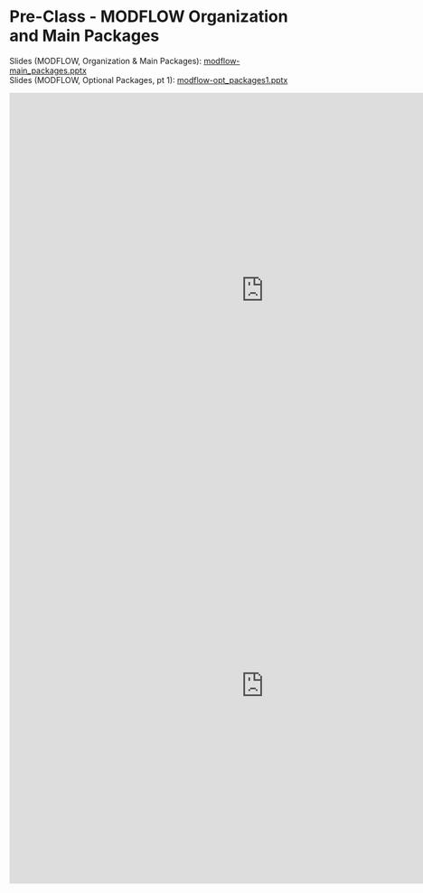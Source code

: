 # Pre-Class - MODFLOW Organization and Main Packages



Slides (MODFLOW, Organization & Main Packages): [modflow-main_packages.pptx](modflow-main_packages.pptx) <br>
Slides (MODFLOW, Optional Packages, pt 1): [modflow-opt_packages1.pptx](modflow-opt_packages1.pptx)

<iframe width="900" height="700" src="https://www.youtube.com/embed/ouPJmd2_5jk?si=d1eLYC_DBhsWam-4" title="YouTube 
video player" frameborder="0" allow="accelerometer; autoplay; clipboard-write; encrypted-media; gyroscope; picture-in-picture; web-share" referrerpolicy="strict-origin-when-cross-origin" allowfullscreen></iframe>

<iframe width="900" height="700" src="https://www.youtube.com/embed/fxajUzhY2eE?si=Un76vUDBpyIFg0Jn" title="YouTube 
video player" frameborder="0" allow="accelerometer; autoplay; clipboard-write; encrypted-media; gyroscope; picture-in-picture; web-share" referrerpolicy="strict-origin-when-cross-origin" allowfullscreen></iframe>